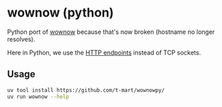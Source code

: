 # wownow (python)

Python port of [wownow](https://github.com/t-mart/wownow) because that's now broken (hostname no longer resolves).

Here in Python, we use the [HTTP endpoints](https://wowdev.wiki/TACT#HTTP_URLs) instead of TCP sockets.

## Usage

```bash
uv tool install https://github.com/t-mart/wownowpy/
uv run wownow --help
```

